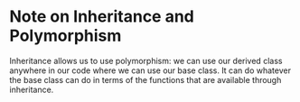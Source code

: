 # Note on Inheritance and Polymorphism
Inheritance allows us to use polymorphism: we can use our derived class anywhere in our code where we can use our base class. It can do whatever the base class can do in terms of the functions that are available through inheritance.

